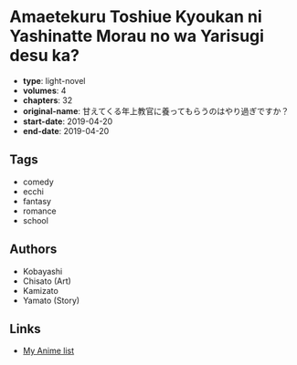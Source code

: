 # Amaetekuru Toshiue Kyoukan ni Yashinatte Morau no wa Yarisugi desu ka?

-   **type**: light-novel
-   **volumes**: 4
-   **chapters**: 32
-   **original-name**: 甘えてくる年上教官に養ってもらうのはやり過ぎですか？
-   **start-date**: 2019-04-20
-   **end-date**: 2019-04-20

## Tags

-   comedy
-   ecchi
-   fantasy
-   romance
-   school

## Authors

-   Kobayashi
-   Chisato (Art)
-   Kamizato
-   Yamato (Story)

## Links

-   [My Anime list](https://myanimelist.net/manga/126560/Amaetekuru_Toshiue_Kyoukan_ni_Yashinatte_Morau_no_wa_Yarisugi_desu_ka)
